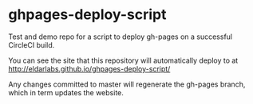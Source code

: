 # ghpages-deploy-script
Test and demo repo for a script to deploy gh-pages on a successful CircleCI build.

You can see the site that this repository will automatically deploy to at
http://eldarlabs.github.io/ghpages-deploy-script/

Any changes committed to master will regenerate the gh-pages branch, which in term updates the website.
